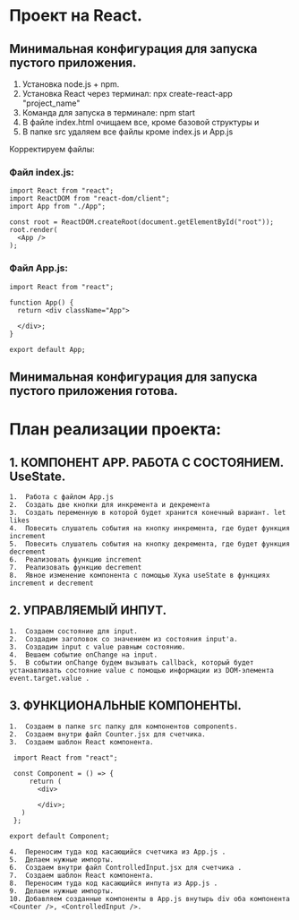 # Проект на React.

## Минимальная конфигурация для запуска пустого приложения.

1. Установка node.js + npm.
2. Установка React через терминал: npx create-react-app "project_name"
3. Команда для запуска в терминале: npm start
4. В файле index.html очищаем все, кроме базовой структуры и <div id="root"></div>
5. В папке src удаляем все файлы кроме index.js и App.js

Корректируем файлы:

### Файл index.js:

```
import React from "react";
import ReactDOM from "react-dom/client";
import App from "./App";

const root = ReactDOM.createRoot(document.getElementById("root"));
root.render(
  <App />
);
```

### Файл App.js:

```
import React from "react";

function App() {
  return <div className="App">

  </div>;
}

export default App;
```

## Минимальная конфигурация для запуска пустого приложения готова.

# План реализации проекта:

## 1. КОМПОНЕНТ APP. РАБОТА С СОСТОЯНИЕМ. UseState.

    1.	Работа с файлом App.js
    2.	Создать две кнопки для инкремента и декремента
    3.	Создать переменную в которой будет хранится конечный вариант. let likes
    4.	Повесить слушатель события на кнопку инкремента, где будет функция increment
    5.	Повесить слушатель события на кнопку декремента, где будет функция decrement
    6.	Реализовать функцию increment
    7.	Реализовать функцию decrement
    8.	Явное изменение компонента с помощью Хука useState в функциях increment и decrement

## 2. УПРАВЛЯЕМЫЙ ИНПУТ.

    1.	Создаем состояние для input.
    2.	Создадим заголовок со значением из состояния input'a.
    3.	Создадим input c value равным состоянию.
    4.	Вешаем событие onChange на input.
    5.	В событии onChange будем вызывать callback, который будет устанавливать состояние value с помощью информации из DOM-элемента event.target.value .

## 3. ФУНКЦИОНАЛЬНЫЕ КОМПОНЕНТЫ.

    1.	Создаем в папке src папку для компонентов components.
    2.	Создаем внутри файл Counter.jsx для счетчика.
    3.	Создаем шаблон React компонента.

```
 import React from "react";

 const Component = () => {
     return (
       <div>

       </div>;
   )
 };

export default Component;
```

    4.	Переносим туда код касающийся счетчика из App.js .
    5.	Делаем нужные импорты.
    6.	Создаем внутри файл ControlledInput.jsx для счетчика .
    7.	Создаем шаблон React компонента.
    8.	Переносим туда код касающийся инпута из App.js .
    9.	Делаем нужные импорты.
    10.	Добавляем созданные компоненты в App.js внутырь div оба компонента <Counter />, <ControlledInput />.
